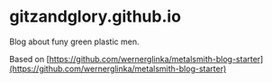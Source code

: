 # gitzandglory.github.io
Blog about funy green plastic men.


Based on [https://github.com/wernerglinka/metalsmith-blog-starter](https://github.com/wernerglinka/metalsmith-blog-starter)